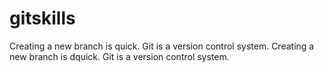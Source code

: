 # gitskills
Creating a new branch is quick.
Git is a version control system.
Creating a new branch is  dquick.
Git is a version control system.